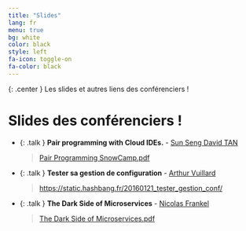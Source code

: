 ```yaml
---
title: "Slides"
lang: fr
menu: true
bg: white
color: black
style: left
fa-icon: toggle-on
fa-color: black
---
```


{: .center }
    Les slides et autres liens des conférenciers !

# Slides des conférenciers !
* {: .talk } **Pair programming with Cloud IDEs.** - [Sun Seng David TAN](http://twitter.com/sunsengdavidtan)<br/>
    <blockquote><a href="../slides/Pair Programming SnowCamp.pdf">Pair Programming SnowCamp.pdf</a></blockquote>

* {: .talk } **Tester sa gestion de configuration** - [Arthur Vuillard](https://hashbang.fr)<br/>
    <blockquote><a href="https://static.hashbang.fr/20160121_tester_gestion_conf/#1">https://static.hashbang.fr/20160121_tester_gestion_conf/</a></blockquote>

* {: .talk } **The Dark Side of Microservices** - [Nicolas Frankel](http://twitter.com/nicolas_frankel)<br/>
    <blockquote><a href="../slides/The_Dark_Side_of_Microservices.pdf">The Dark Side of Microservices.pdf</a></blockquote>